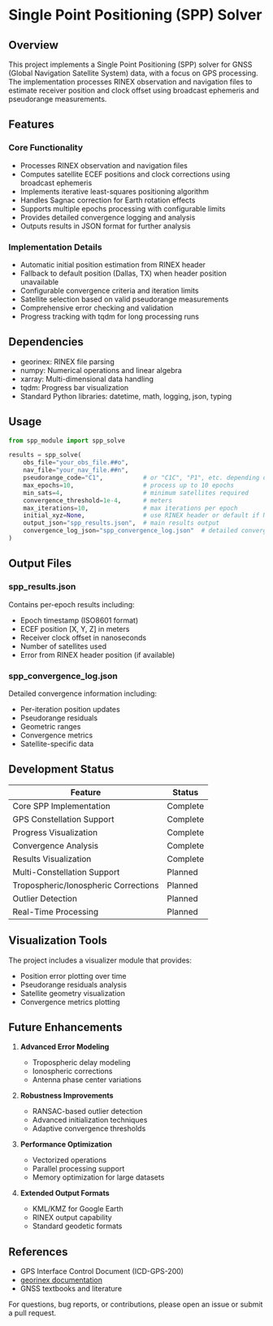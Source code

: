 # Single Point Positioning (SPP) Solver

## Overview

This project implements a Single Point Positioning (SPP) solver for GNSS (Global Navigation Satellite System) data, with a focus on GPS processing. The implementation processes RINEX observation and navigation files to estimate receiver position and clock offset using broadcast ephemeris and pseudorange measurements.

## Features

### Core Functionality
- Processes RINEX observation and navigation files
- Computes satellite ECEF positions and clock corrections using broadcast ephemeris
- Implements iterative least-squares positioning algorithm
- Handles Sagnac correction for Earth rotation effects
- Supports multiple epochs processing with configurable limits
- Provides detailed convergence logging and analysis
- Outputs results in JSON format for further analysis

### Implementation Details
- Automatic initial position estimation from RINEX header
- Fallback to default position (Dallas, TX) when header position unavailable
- Configurable convergence criteria and iteration limits
- Satellite selection based on valid pseudorange measurements
- Comprehensive error checking and validation
- Progress tracking with tqdm for long processing runs

## Dependencies

- georinex: RINEX file parsing
- numpy: Numerical operations and linear algebra
- xarray: Multi-dimensional data handling
- tqdm: Progress bar visualization
- Standard Python libraries: datetime, math, logging, json, typing

## Usage

```python
from spp_module import spp_solve

results = spp_solve(
    obs_file="your_obs_file.##o",
    nav_file="your_nav_file.##n",
    pseudorange_code="C1",           # or "C1C", "P1", etc. depending on data
    max_epochs=10,                   # process up to 10 epochs
    min_sats=4,                      # minimum satellites required
    convergence_threshold=1e-4,      # meters
    max_iterations=10,               # max iterations per epoch
    initial_xyz=None,                # use RINEX header or default if None
    output_json="spp_results.json",  # main results output
    convergence_log_json="spp_convergence_log.json"  # detailed convergence data
)
```

## Output Files

### spp_results.json
Contains per-epoch results including:
- Epoch timestamp (ISO8601 format)
- ECEF position [X, Y, Z] in meters
- Receiver clock offset in nanoseconds
- Number of satellites used
- Error from RINEX header position (if available)

### spp_convergence_log.json
Detailed convergence information including:
- Per-iteration position updates
- Pseudorange residuals
- Geometric ranges
- Convergence metrics
- Satellite-specific data

## Development Status

| Feature                                        | Status    |
|-----------------------------------------------|-----------|
| Core SPP Implementation                        | Complete  |
| GPS Constellation Support                      | Complete  |
| Progress Visualization                         | Complete  |
| Convergence Analysis                          | Complete  |
| Results Visualization                         | Complete  |
| Multi-Constellation Support                   | Planned   |
| Tropospheric/Ionospheric Corrections         | Planned   |
| Outlier Detection                            | Planned   |
| Real-Time Processing                         | Planned   |

## Visualization Tools

The project includes a visualizer module that provides:
- Position error plotting over time
- Pseudorange residuals analysis
- Satellite geometry visualization
- Convergence metrics plotting

## Future Enhancements

1. **Advanced Error Modeling**
   - Tropospheric delay modeling
   - Ionospheric corrections
   - Antenna phase center variations

2. **Robustness Improvements**
   - RANSAC-based outlier detection
   - Advanced initialization techniques
   - Adaptive convergence thresholds

3. **Performance Optimization**
   - Vectorized operations
   - Parallel processing support
   - Memory optimization for large datasets

4. **Extended Output Formats**
   - KML/KMZ for Google Earth
   - RINEX output capability
   - Standard geodetic formats

## References

- GPS Interface Control Document (ICD-GPS-200)
- [georinex documentation](https://georinex.readthedocs.io/)
- GNSS textbooks and literature

For questions, bug reports, or contributions, please open an issue or submit a pull request.